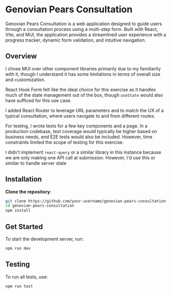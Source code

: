 # Genovian Pears Consultation

Genovian Pears Consultation is a web application designed to guide users through a consultation process using a multi-step form. Built with React, Vite, and MUI, the application provides a streamlined user experience with a progress tracker, dynamic form validation, and intuitive navigation.

## Overview

I chose MUI over other component libraries primarily due to my familiarity with it, though I understand it has some limitations in terms of overall size and customization.

React Hook Form felt like the ideal choice for this exercise as it handles much of the state management out of the box, though `useState` would also have sufficed for this use case.

I added React Router to leverage URL parameters and to match the UX of a typical consultation, where users navigate to and from different routes.

For testing, I wrote tests for a few key components and a page. In a production codebase, test coverage would typically be higher based on business needs, and E2E tests would also be included. However, time constraints limited the scope of testing for this exercise.

I didn't implement `react-query` or a similar library in this instance because we are only making one API call at submission. However, I'd use this or similar to handle server state

## Installation

**Clone the repository**:

```bash
git clone https://github.com/your-username/genovian-pears-consultation.git
cd genovian-pears-consultation
npm install
```

## Get Started

To start the development server, run:

```bash
npm run dev
```

## Testing

To run all tests, use:

```bash
npm run test
```
